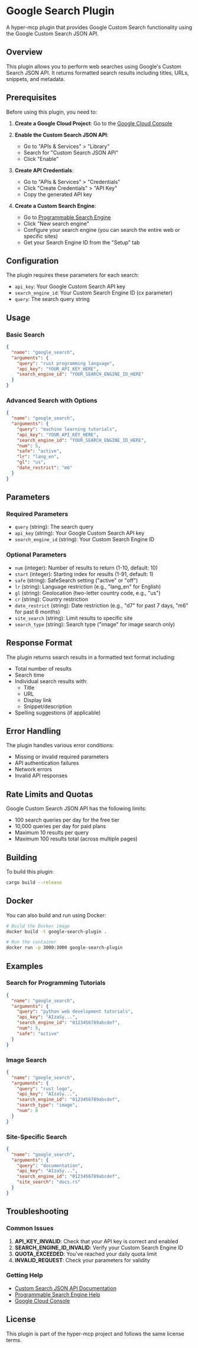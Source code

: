 # Google Search Plugin

A hyper-mcp plugin that provides Google Custom Search functionality using the Google Custom Search JSON API.

## Overview

This plugin allows you to perform web searches using Google's Custom Search JSON API. It returns formatted search results including titles, URLs, snippets, and metadata.

## Prerequisites

Before using this plugin, you need to:

1. **Create a Google Cloud Project**: Go to the [Google Cloud Console](https://console.cloud.google.com/)

2. **Enable the Custom Search JSON API**:
   - Go to "APIs & Services" > "Library"
   - Search for "Custom Search JSON API"
   - Click "Enable"

3. **Create API Credentials**:
   - Go to "APIs & Services" > "Credentials"
   - Click "Create Credentials" > "API Key"
   - Copy the generated API key

4. **Create a Custom Search Engine**:
   - Go to [Programmable Search Engine](https://cse.google.com/)
   - Click "New search engine"
   - Configure your search engine (you can search the entire web or specific sites)
   - Get your Search Engine ID from the "Setup" tab

## Configuration

The plugin requires these parameters for each search:

- `api_key`: Your Google Custom Search API key
- `search_engine_id`: Your Custom Search Engine ID (cx parameter)
- `query`: The search query string

## Usage

### Basic Search

```json
{
  "name": "google_search",
  "arguments": {
    "query": "rust programming language",
    "api_key": "YOUR_API_KEY_HERE",
    "search_engine_id": "YOUR_SEARCH_ENGINE_ID_HERE"
  }
}
```

### Advanced Search with Options

```json
{
  "name": "google_search",
  "arguments": {
    "query": "machine learning tutorials",
    "api_key": "YOUR_API_KEY_HERE",
    "search_engine_id": "YOUR_SEARCH_ENGINE_ID_HERE",
    "num": 5,
    "safe": "active",
    "lr": "lang_en",
    "gl": "us",
    "date_restrict": "m6"
  }
}
```

## Parameters

### Required Parameters

- `query` (string): The search query
- `api_key` (string): Your Google Custom Search API key
- `search_engine_id` (string): Your Custom Search Engine ID

### Optional Parameters

- `num` (integer): Number of results to return (1-10, default: 10)
- `start` (integer): Starting index for results (1-91, default: 1)
- `safe` (string): SafeSearch setting ("active" or "off")
- `lr` (string): Language restriction (e.g., "lang_en" for English)
- `gl` (string): Geolocation (two-letter country code, e.g., "us")
- `cr` (string): Country restriction
- `date_restrict` (string): Date restriction (e.g., "d7" for past 7 days, "m6" for past 6 months)
- `site_search` (string): Limit results to specific site
- `search_type` (string): Search type ("image" for image search only)

## Response Format

The plugin returns search results in a formatted text format including:

- Total number of results
- Search time
- Individual search results with:
  - Title
  - URL
  - Display link
  - Snippet/description
- Spelling suggestions (if applicable)

## Error Handling

The plugin handles various error conditions:

- Missing or invalid required parameters
- API authentication failures
- Network errors
- Invalid API responses

## Rate Limits and Quotas

Google Custom Search JSON API has the following limits:

- 100 search queries per day for the free tier
- 10,000 queries per day for paid plans
- Maximum 10 results per query
- Maximum 100 results total (across multiple pages)

## Building

To build this plugin:

```bash
cargo build --release
```

## Docker

You can also build and run using Docker:

```bash
# Build the Docker image
docker build -t google-search-plugin .

# Run the container
docker run -p 3000:3000 google-search-plugin
```

## Examples

### Search for Programming Tutorials

```json
{
  "name": "google_search",
  "arguments": {
    "query": "python web development tutorials",
    "api_key": "AIzaSy...",
    "search_engine_id": "0123456789abcdef",
    "num": 5,
    "safe": "active"
  }
}
```

### Image Search

```json
{
  "name": "google_search",
  "arguments": {
    "query": "rust logo",
    "api_key": "AIzaSy...",
    "search_engine_id": "0123456789abcdef",
    "search_type": "image",
    "num": 8
  }
}
```

### Site-Specific Search

```json
{
  "name": "google_search",
  "arguments": {
    "query": "documentation",
    "api_key": "AIzaSy...",
    "search_engine_id": "0123456789abcdef",
    "site_search": "docs.rs"
  }
}
```

## Troubleshooting

### Common Issues

1. **API_KEY_INVALID**: Check that your API key is correct and enabled
2. **SEARCH_ENGINE_ID_INVALID**: Verify your Custom Search Engine ID
3. **QUOTA_EXCEEDED**: You've reached your daily quota limit
4. **INVALID_REQUEST**: Check your parameters for validity

### Getting Help

- [Custom Search JSON API Documentation](https://developers.google.com/custom-search/v1/overview)
- [Programmable Search Engine Help](https://support.google.com/programmable-search/)
- [Google Cloud Console](https://console.cloud.google.com/)

## License

This plugin is part of the hyper-mcp project and follows the same license terms.